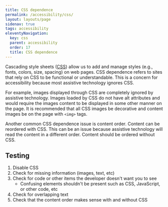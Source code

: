 ```yaml
---
title: CSS dependence
permalink: /accessibility/css/
layout: layouts/page
sidenav: true
tags: accessibility
eleventyNavigation: 
  key: css
  parent: accessibility
  order: 17
  title: CSS dependence
---
```

Cascading style sheets ([CSS](https://www.section508.gov/content/glossary/#sectionC)) allow us to add and manage styles (e.g., fonts, colors, size, spacing) on web pages. CSS dependence refers to sites that rely on CSS to be functional or understandable. This is a concern for accessibility because most assistive technology ignores CSS. 

For example, images displayed through CSS are completely ignored by assistive technology. Images loaded by CSS do not have alt attributes and would require the images content to be displayed in some other manner on the page. It is recommended that all CSS images be decorative and content images be on the page with `<img>` tags.

Another common CSS dependence issue is content order. Content can be reordered with CSS. This can be an issue because assistive technology will read the content in a different order. Content should be ordered without CSS. 

## Testing

1. Disable CSS
2. Check for missing information (images, text, etc)
3. Check for code or other items the developer doesn't want you to see
    * Confusing elements shouldn't be present such as CSS, JavaScript, or other code, etc
4. Check for overlapping text
5. Check that the content order makes sense with and without CSS
